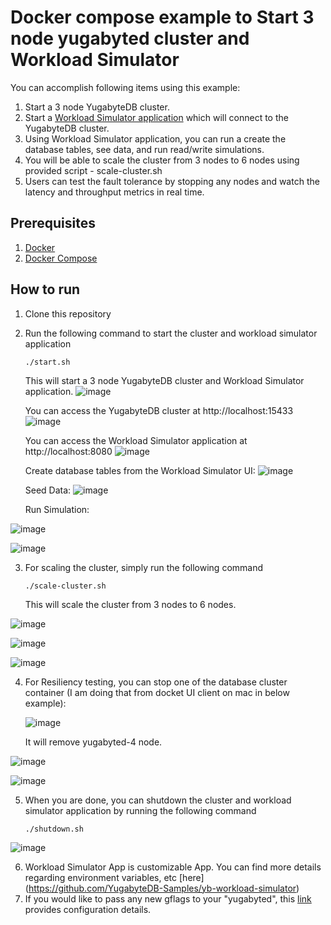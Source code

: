 # Docker compose example to Start 3 node yugabyted cluster and Workload Simulator
You can accomplish following items using this example:
1. Start a 3 node YugabyteDB cluster.
2. Start a [Workload Simulator application](https://github.com/YugabyteDB-Samples/yb-workload-simulator) which will connect to the YugabyteDB cluster.
3. Using Workload Simulator application, you can run a create the database tables, see data, and run read/write simulations.
4. You will be able to scale the cluster from 3 nodes to 6 nodes using provided script - scale-cluster.sh
5. Users can test the fault tolerance by stopping any nodes and watch the latency and throughput metrics in real time.

## Prerequisites
1. [Docker](https://docs.docker.com/engine/install/)
2. [Docker Compose](https://docs.docker.com/compose/install/)

## How to run
1. Clone this repository
2. Run the following command to start the cluster and workload simulator application
    ```
    ./start.sh
    ```
   This will start a 3 node YugabyteDB cluster and Workload Simulator application.
![image](https://github.com/akscjo/yb-docker-examples/assets/92008321/931c4054-eda7-470b-9921-cfb9ebbc9801)


   You can access the YugabyteDB cluster at http://localhost:15433
   ![image](https://github.com/akscjo/yb-docker-examples/assets/92008321/629620ac-a64d-4906-a5d8-461ba71a00a4)


   
   You can access the Workload Simulator application at http://localhost:8080
![image](https://github.com/akscjo/yb-docker-examples/assets/92008321/ef196f60-dd6a-4297-b350-dc8adf41ec74)

   Create database tables from the Workload Simulator UI:
![image](https://github.com/akscjo/yb-docker-examples/assets/92008321/d0df2a15-c6a6-4ff0-b3ad-5fc09ac761e2)

   Seed Data:
![image](https://github.com/akscjo/yb-docker-examples/assets/92008321/c67f6192-25bc-4aa2-985a-f232baa94f83)

   Run Simulation:

![image](https://github.com/akscjo/yb-docker-examples/assets/92008321/6d72f915-0e19-4d3b-a1c6-5636532be8f7)

![image](https://github.com/akscjo/yb-docker-examples/assets/92008321/9d42be24-2b22-4114-ad5b-7550f06e45f4)

    
   


3. For scaling the cluster, simply run the following command
    ```
    ./scale-cluster.sh
    ```
   This will scale the cluster from 3 nodes to 6 nodes.

![image](https://github.com/akscjo/yb-docker-examples/assets/92008321/e2567832-dde9-4dfb-a3a7-0afe837a5f43)

![image](https://github.com/akscjo/yb-docker-examples/assets/92008321/f1a3cb65-73fa-42f7-a1dd-c0f90808de33)

![image](https://github.com/akscjo/yb-docker-examples/assets/92008321/a686e896-8b5b-45da-8640-1cf89143e9d8)



4. For Resiliency testing, you can stop one of the database cluster container (I am doing that from docket UI client on mac in below example):

   ![image](https://github.com/akscjo/yb-docker-examples/assets/92008321/89d5c651-015f-4b32-afe9-bc1ede5f5a3a)

    It will remove yugabyted-4 node.

![image](https://github.com/akscjo/yb-docker-examples/assets/92008321/7a839eb3-fe78-4047-869e-b218c1314903)

![image](https://github.com/akscjo/yb-docker-examples/assets/92008321/857871e3-f339-4e39-a05b-043c7a1b5a76)


5. When you are done, you can shutdown the cluster and workload simulator application by running the following command
    ```
    ./shutdown.sh
    ```
![image](https://github.com/akscjo/yb-docker-examples/assets/92008321/8fe4ba9b-cb32-4f52-8020-8984a25651cb)


6. Workload Simulator App is customizable App. You can find more details regarding environment variables, etc [here] (https://github.com/YugabyteDB-Samples/yb-workload-simulator)
7. If you would like to pass any new gflags to your "yugabyted", this [link](https://docs.yugabyte.com/preview/reference/configuration/yugabyted/) provides configuration details.
